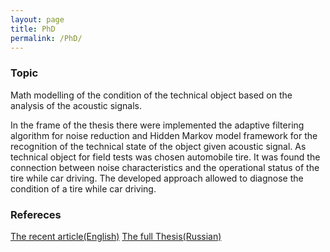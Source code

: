 ```yaml
---
layout: page
title: PhD
permalink: /PhD/
---
```


### Topic

Math modelling of the condition of the technical object based on the analysis of the acoustic signals. 

In the frame of the thesis there were implemented the adaptive filtering algorithm for noise reduction and Hidden Markov model framework for the recognition of the technical state of the object given acoustic signal. 
As technical object for field tests was chosen automobile tire. It was found the connection between noise characteristics and the operational status of the tire while car driving. The developed approach allowed to diagnose the condition of a tire while car driving.

### Refereces

[The recent article(English)](http://ceur-ws.org/Vol-1145/paper7.pdf)
[The full Thesis(Russian)](https://drive.google.com/open?id=0B0jDQTJWpzD3S193SHJpUUczVzA)


